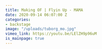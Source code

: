 ```yaml
---
title: Making OF | Flyin Up - MAMA
date: 2020-09-14 06:07:00 Z
categories:
- backstage
image: "/uploads/tuborg_mo.jpg"
vimeo_link: https://youtu.be/LElZH9p96uM
is_mainpage: true
---
```



